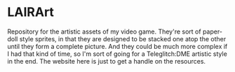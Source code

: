 # LAIRArt
Repository for the artistic assets of my video game. They're sort of paper-doll
style sprites, in that they are designed to be stacked one atop the other until
they form a complete picture. And they could be much more complex if I had that
kind of time, so I'm sort of going for a Teleglitch:DME artistic style in the
end. The website here is just to get a handle on the resources.

